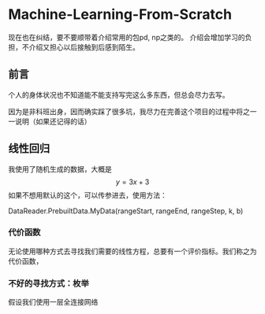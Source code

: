 # Machine-Learning-From-Scratch

现在也在纠结，要不要顺带着介绍常用的包pd, np之类的。
介绍会增加学习的负担，不介绍又担心以后接触到后感到陌生。

## 前言

个人的身体状况也不知道能不能支持写完这么多东西，但总会尽力去写。

因为是非科班出身，因而确实踩了很多坑，我尽力在完善这个项目的过程中将之一一说明（如果还记得的话）

## 线性回归

我使用了随机生成的数据，大概是
$$
y=3x+3
$$
如果不想用默认的这个，可以传参进去，使用方法：

DataReader.PrebuiltData.MyData(rangeStart, rangeEnd, rangeStep, k, b)



### 代价函数

无论使用哪种方式去寻找我们需要的线性方程，总要有一个评价指标。我们称之为代价函数，

### 不好的寻找方式：枚举

假设我们使用一层全连接网络